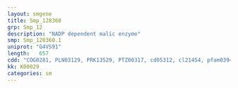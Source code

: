 ```yaml
---
layout: smgene
title: Smp_128360
grp: Smp_12
description: "NADP dependent malic enzyme"
smp: Smp_128360.1
uniprot: "G4VS91"
length:   657
cdd: "COG0281, PLN03129, PRK13529, PTZ00317, cd05312, cl21454, pfam03949, smart00919"
kk: K00029
categories: sm
---
```

